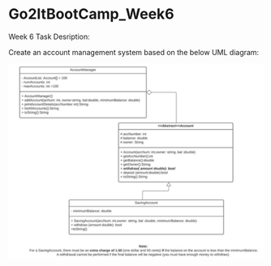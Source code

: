 # Go2ItBootCamp_Week6

Week 6 Task Desription:

Create an account management system based on the below UML diagram:

![](AccountManaginSystemUML.png)
